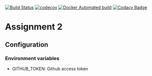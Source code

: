 [![Build Status](https://travis-ci.com/DD2480-Group-22/assignment-2.svg?branch=master)](https://travis-ci.com/DD2480-Group-22/assignment-2)
[![codecov](https://codecov.io/gh/DD2480-Group-22/assignment-2/branch/master/graph/badge.svg)](https://codecov.io/gh/DD2480-Group-22/assignment-2)
[![Docker Automated build](https://img.shields.io/docker/automated/nilsx/dd480-assignment-2)](https://hub.docker.com/repository/docker/nilsx/dd480-assignment-2)
[![Codacy Badge](https://api.codacy.com/project/badge/Grade/6e26b85db281421ebc7665e67cd6c55e)](https://www.codacy.com/gh/DD2480-Group-22/assignment-2?utm_source=github.com&amp;utm_medium=referral&amp;utm_content=DD2480-Group-22/assignment-2&amp;utm_campaign=Badge_Grade)

# Assignment 2

## Configuration
### Environment variables
* GITHUB_TOKEN: Github access token
